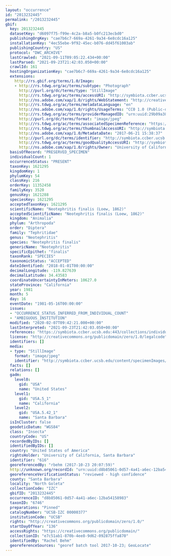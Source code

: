 ```yaml
---
layout: "occurrence"
id: "2013232445"
permalink: "/2013232445"
gbif:
  key: 2013232445
  datasetKey: "d6097f75-f99e-4c2a-b8a5-b0fc213ecbd0"
  publishingOrgKey: "cae7b6c7-669a-4261-9a34-6e8cdc16a125"
  installationKey: "4ec55ebe-9f92-45ec-b076-dd45f61003ab"
  publishingCountry: "US"
  protocol: "DWC_ARCHIVE"
  lastCrawled: "2021-09-11T09:05:22.434+00:00"
  lastParsed: "2021-09-23T21:42:03.050+00:00"
  crawlId: 161
  hostingOrganizationKey: "cae7b6c7-669a-4261-9a34-6e8cdc16a125"
  extensions:
    http://rs.gbif.org/terms/1.0/Image:
    - http://rs.tdwg.org/ac/terms/subtype: "Photograph"
      http://purl.org/dc/terms/type: "StillImage"
      http://rs.tdwg.org/ac/terms/accessURI: "http://symbiota.ccber.ucsb.edu/content/specimenImages/UCSB_IZC/UCSB-IZC00000/UCSB-IZC_00000377_1498084717_lg.jpg"
      http://ns.adobe.com/xap/1.0/rights/WebStatement: "http://creativecommons.org/publicdomain/zero/1.0/"
      http://rs.tdwg.org/ac/terms/metadataLanguage: "en"
      http://ns.adobe.com/xap/1.0/rights/UsageTerms: "CC0 1.0 (Public-domain)"
      http://rs.tdwg.org/ac/terms/providerManagedID: "urn:uuid:29b09a38-0623-40c2-ae55-9b58a375913e"
      http://purl.org/dc/terms/format: "image/jpeg"
      http://rs.tdwg.org/ac/terms/associatedSpecimenReference: "https://symbiota.ccber.ucsb.edu:443/collections/individual/index.php?occid=616"
      http://rs.tdwg.org/ac/terms/thumbnailAccessURI: "http://symbiota.ccber.ucsb.edu/content/specimenImages/UCSB_IZC/UCSB-IZC00000/UCSB-IZC_00000377_1498084717_tn.jpg"
      http://ns.adobe.com/xap/1.0/MetadataDate: "2017-06-21 15:38:37"
      http://purl.org/dc/terms/identifier: "http://symbiota.ccber.ucsb.edu/content/specimenImages/UCSB_IZC/UCSB-IZC00000/UCSB-IZC_00000377_1498084717_lg.jpg"
      http://rs.tdwg.org/ac/terms/goodQualityAccessURI: "http://symbiota.ccber.ucsb.edu/content/specimenImages/UCSB_IZC/UCSB-IZC00000/UCSB-IZC_00000377_1498084717.jpg"
      http://ns.adobe.com/xap/1.0/rights/Owner: "University of California, Santa Barbara"
  basisOfRecord: "PRESERVED_SPECIMEN"
  individualCount: 1
  occurrenceStatus: "PRESENT"
  taxonKey: 1621295
  kingdomKey: 1
  phylumKey: 54
  classKey: 216
  orderKey: 11352458
  familyKey: 3520
  genusKey: 1621288
  speciesKey: 1621295
  acceptedTaxonKey: 1621295
  scientificName: "Neotephritis finalis (Loew, 1862)"
  acceptedScientificName: "Neotephritis finalis (Loew, 1862)"
  kingdom: "Animalia"
  phylum: "Arthropoda"
  order: "Diptera"
  family: "Tephritidae"
  genus: "Neotephritis"
  species: "Neotephritis finalis"
  genericName: "Neotephritis"
  specificEpithet: "finalis"
  taxonRank: "SPECIES"
  taxonomicStatus: "ACCEPTED"
  dateIdentified: "2018-01-01T00:00:00"
  decimalLongitude: -119.827639
  decimalLatitude: 34.43583
  coordinateUncertaintyInMeters: 10627.0
  stateProvince: "California"
  year: 1981
  month: 5
  day: 16
  eventDate: "1981-05-16T00:00:00"
  issues:
  - "OCCURRENCE_STATUS_INFERRED_FROM_INDIVIDUAL_COUNT"
  - "AMBIGUOUS_INSTITUTION"
  modified: "2020-02-07T09:42:21.000+00:00"
  lastInterpreted: "2021-09-23T21:42:03.050+00:00"
  references: "https://symbiota.ccber.ucsb.edu:443/collections/individual/index.php?occid=616"
  license: "http://creativecommons.org/publicdomain/zero/1.0/legalcode"
  identifiers: []
  media:
  - type: "StillImage"
    format: "image/jpeg"
    identifier: "http://symbiota.ccber.ucsb.edu/content/specimenImages/UCSB_IZC/UCSB-IZC00000/UCSB-IZC_00000377_1498084717_lg.jpg"
  facts: []
  relations: []
  gadm:
    level0:
      gid: "USA"
      name: "United States"
    level1:
      gid: "USA.5_1"
      name: "California"
    level2:
      gid: "USA.5.42_1"
      name: "Santa Barbara"
  isInCluster: false
  geodeticDatum: "WGS84"
  class: "Insecta"
  countryCode: "US"
  recordedByIDs: []
  identifiedByIDs: []
  country: "United States of America"
  rightsHolder: "University of California, Santa Barbara"
  identifier: "616"
  georeferencedBy: "rbehm (2017-10-23 20:07:59)"
  http://unknown.org/recordId: "urn:uuid:d8b85061-0d57-4a41-a6ec-12ba54158983"
  georeferenceVerificationStatus: "reviewed - high confidence"
  county: "Santa Barbara"
  locality: "North Goleta"
  collectionCode: "IZC"
  gbifID: "2013232445"
  occurrenceID: "d8b85061-0d57-4a41-a6ec-12ba54158983"
  taxonID: "6746"
  preparations: "Pinned"
  catalogNumber: "UCSB-IZC 00000377"
  institutionCode: "UCSB"
  rights: "http://creativecommons.org/publicdomain/zero/1.0/"
  startDayOfYear: "136"
  accessRights: "https://creativecommons.org/publicdomain/"
  collectionID: "e7c51ab1-870b-4ee8-9d62-092875ffa870"
  identifiedBy: "Rachel Behm"
  georeferenceSources: "georef batch tool 2017-10-23; GeoLocate"
---
```

